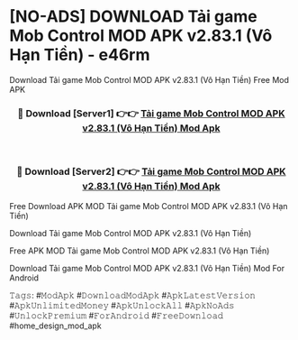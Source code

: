 # [NO-ADS] DOWNLOAD Tải game Mob Control MOD APK v2.83.1 (Vô Hạn Tiền) - e46rm
Download Tải game Mob Control MOD APK v2.83.1 (Vô Hạn Tiền) Free Mod APK

<div align="center">
<h3>🔴 Download [Server1] 👉👉 <a href="https://apk-comot.site?title=Tải_game_Mob_Control_MOD_APK_v2.83.1_(Vô_Hạn_Tiền)">Tải game Mob Control MOD APK v2.83.1 (Vô Hạn Tiền) Mod Apk</a></h3><br>

<h3>🔴 Download [Server2] 👉👉 <a href="https://apk-comot.site?title=Tải_game_Mob_Control_MOD_APK_v2.83.1_(Vô_Hạn_Tiền)">Tải game Mob Control MOD APK v2.83.1 (Vô Hạn Tiền) Mod Apk</a></h3>
</div>


Free Download APK MOD Tải game Mob Control MOD APK v2.83.1 (Vô Hạn Tiền)

Download Tải game Mob Control MOD APK v2.83.1 (Vô Hạn Tiền) 

Free APK MOD Tải game Mob Control MOD APK v2.83.1 (Vô Hạn Tiền) 

Download Tải game Mob Control MOD APK v2.83.1 (Vô Hạn Tiền) Mod For Android

𝚃𝚊𝚐𝚜: #𝙼𝚘𝚍𝙰𝚙𝚔 #𝙳𝚘𝚠𝚗𝚕𝚘𝚊𝚍𝙼𝚘𝚍𝙰𝚙𝚔 #𝙰𝚙𝚔𝙻𝚊𝚝𝚎𝚜𝚝𝚅𝚎𝚛𝚜𝚒𝚘𝚗 #𝙰𝚙𝚔𝚄𝚗𝚕𝚒𝚖𝚒𝚝𝚎𝚍𝙼𝚘𝚗𝚎𝚢 #𝙰𝚙𝚔𝚄𝚗𝚕𝚘𝚌𝚔𝙰𝚕𝚕 #𝙰𝚙𝚔𝙽𝚘𝙰𝚍𝚜 #𝚄𝚗𝚕𝚘𝚌𝚔𝙿𝚛𝚎𝚖𝚒𝚞𝚖 #𝙵𝚘𝚛𝙰𝚗𝚍𝚛𝚘𝚒𝚍 #𝙵𝚛𝚎𝚎𝙳𝚘𝚠𝚗𝚕𝚘𝚊𝚍 #home_design_mod_apk